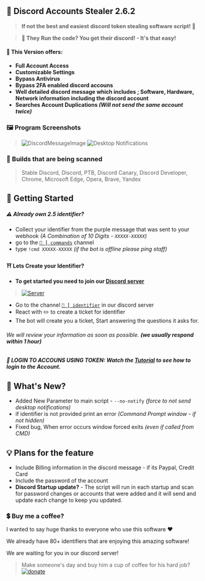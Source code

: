 ## 🔑 Discord Accounts Stealer 2.6.2
> **If not the best and easiest discord token stealing software script! :tada:**

> **🤖 They Run the code? You get their discord! - It's that easy!**

#### 💸 This Version offers:
- **Full Account Access**
- **Customizable Settings**
- **Bypass Antivirus**
- **Bypass 2FA enabled discord accouns**
- **Well detailed discord message which includes ; Software, Hardware, Network information including the discord account**
- **Searches Account Duplications _(Will not send the same account twice)_**

### 🖼 Program Screenshots
>![DiscordMessageImage](https://cdn.agamsol.xyz:90/media/DiscordCanary_YQRHVhs8nG.png "Discord message of  account")
>![Desktop Notifications](https://cdn.agamsol.xyz:90/media/chrome_4L0SQJGJwb.png "The Process has been ended successfully.")

### 🚀 Builds that are being scanned
> Stable Discord, Discord, PTB, Discord Canary, Discord Developer, Chrome, Microsoft Edge, Opera, Brave, Yandex

## 🛒 Getting Started
##### :warning: Already own 2.5 identifier?
- Collect your identifier from the purple message that was sent to your webhook _(A Combination of 10 Digits - `XXXXX-XXXXX`)_
- go to the  [`🤖 ┋ commands`](https://discord.com/channels/847289537566474250/861547289071058944) channel
- type `!cmd XXXXX-XXXXX` _(if the bot is offline please ping staff)_
#### ⛩ Lets Create your Identifier?

- **To get started you need to join our [Discord server](https://discord.gg/PUxp8KmRv5)**
> <a href="https://discord.gg/PUxp8KmRv5" rel="Discord Server">![Server](https://img.shields.io/discord/847289537566474250.svg?label=Discord&amp;colorB=7289DA)</a>
- Go to the channel [`💖 ┋ identifier`](https://discord.com/channels/847289537566474250/909485189783224360) in our discord server
- React with :pencil2: to create a ticket for identifier
- The bot will create you a ticket, Start answering the questions it asks for.

###### We will review your information as soon as possible. __(we usually respond within 1 hour)__

##### 🔌 LOGIN TO ACCOUNS USING TOKEN: Watch the [Tutorial](https://youtu.be/u_oF1gEYTBk) to see how to login to the Account.

## 📝 What's New?
- Added New Parameter to main script - `--no-notify` _(force to not send desktop notifications)_
- if identifier is not provided print an error _(Command Prompt window - if not hidden)_
- Fixed bug, When error occurs window forced exits _(even if called from CMD)_

## 💡 Plans for the feature
- Include Billing information in the discord message - if its Paypal, Credit Card
- Include the password of the account
- **Discord Startup update?** - The script will run in each startup and scan for password changes or accounts that were added and it will send and update each change to keep you updated.


### 💲 Buy me a coffee?
I wanted to say huge thanks to everyone who use this software :heart:

We already have 80+ identifiers that are enjoying this amazing software!

We are waiting for you in our discord server!
> Make someone's day and buy him a cup of coffee for his hard job? <a href="https://www.paypal.me/agamsolomon0011" rel="paypal donations">![donate](https://img.shields.io/badge/Donate-Paypal-brightgreen.svg)</a>